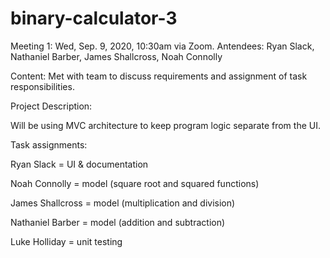 # binary-calculator-3

Meeting 1:
Wed, Sep. 9, 2020, 10:30am via Zoom.
Antendees: Ryan Slack, Nathaniel Barber, James Shallcross, Noah Connolly

Content: Met with team to discuss requirements and assignment of task responsibilities.

Project Description:

Will be using MVC architecture to keep program logic separate from the UI.

Task assignments:

Ryan Slack = UI & documentation

Noah Connolly = model (square root and squared functions)

James Shallcross = model (multiplication and division)

Nathaniel Barber = model (addition and subtraction)

Luke Holliday = unit testing
